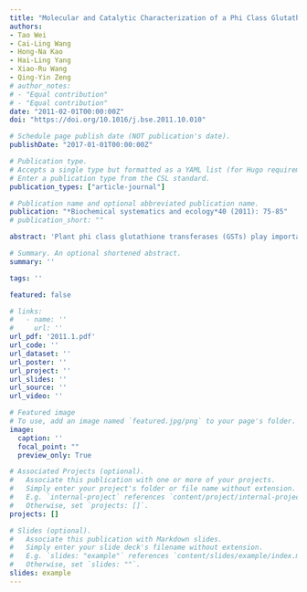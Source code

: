 ```yaml
---
title: "Molecular and Catalytic Characterization of a Phi Class Glutathione Transferase from Cathaya Argyrophylla"
authors:
- Tao Wei
- Cai-Ling Wang
- Hong-Na Kao
- Hai-Ling Yang
- Xiao-Ru Wang
- Qing-Yin Zeng
# author_notes:
# - "Equal contribution"
# - "Equal contribution"
date: "2011-02-01T00:00:00Z"
doi: "https://doi.org/10.1016/j.bse.2011.10.010" 

# Schedule page publish date (NOT publication's date).
publishDate: "2017-01-01T00:00:00Z"

# Publication type.
# Accepts a single type but formatted as a YAML list (for Hugo requirements).
# Enter a publication type from the CSL standard.
publication_types: ["article-journal"]

# Publication name and optional abbreviated publication name.
publication: "*Biochemical systematics and ecology*40 (2011): 75-85"
# publication_short: ""

abstract: 'Plant phi class glutathione transferases (GSTs) play important roles in stress tolerance and detoxification metabolism. This study reports the cloning, expression and biochemical characteristics of a phi GST gene (CaGSTF) from the endemic and endangered conifer Cathaya argyrophylla. The recombinant CaGSTF showed GSH-conjugating activity towards the substrate NBD-Cl and CDNB. Kinetic analysis revealed low catalytic efficiency with a kcat/KmGSH value of 9.82 mM−1S−1. The CaGSTF proved to be a thermolabile enzyme, at 40 °C the enzyme’s activity was nearly abolished. Site-directed mutagenesis revealed that Ser12, Lys42, Ile55, Glu67 and Ser68 of CaGSTF are critical components of glutathione-binding sites that contribute to the enzyme’s catalytic activity. Compared to other plant phi GSTs and conifer tau GSTs, CaGSTF showed a narrow substrate spectrum, low catalytic efficiency and thermolability. These atypical properties suggest the enzyme may have a limited functional role in the organism’s adaptation to environmental stresses in the subtropical regions.'

# Summary. An optional shortened abstract.
summary: ''

tags: ''

featured: false

# links:
#   - name: ''
#     url: ''
url_pdf: '2011.1.pdf'
url_code: ''
url_dataset: ''
url_poster: ''
url_project: ''
url_slides: ''
url_source: ''
url_video: ''

# Featured image
# To use, add an image named `featured.jpg/png` to your page's folder. 
image:
  caption: ''
  focal_point: ""
  preview_only: True

# Associated Projects (optional).
#   Associate this publication with one or more of your projects.
#   Simply enter your project's folder or file name without extension.
#   E.g. `internal-project` references `content/project/internal-project/index.md`.
#   Otherwise, set `projects: []`.
projects: []

# Slides (optional).
#   Associate this publication with Markdown slides.
#   Simply enter your slide deck's filename without extension.
#   E.g. `slides: "example"` references `content/slides/example/index.md`.
#   Otherwise, set `slides: ""`.
slides: example
---
```



